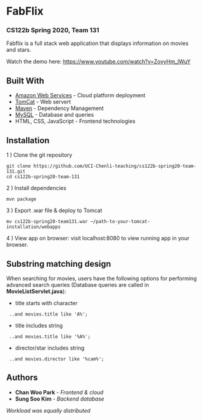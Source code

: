 # FabFlix

### CS122b Spring 2020, Team 131

Fabflix is a full stack web application that displays information on movies and stars.

Watch the demo here: https://www.youtube.com/watch?v=ZovyHm_lWuY


## Built With

* [Amazon Web Services](https://aws.amazon.com/) - Cloud platform deployment
* [TomCat](https://tomcat.apache.org/) - Web servert
* [Maven](https://maven.apache.org/) - Dependency Management
* [MySQL](https://www.mysql.com/) - Database and queries
* HTML, CSS, JavaScript - Frontend technologies


## Installation

1 ) Clone the git repository
```
git clone https://github.com/UCI-Chenli-teaching/cs122b-spring20-team-131.git
cd cs122b-spring20-team-131
```

2 ) Install dependencies
```
mvn package
```

3 ) Export .war file & deploy to Tomcat
```
mv cs122b-spring20-team131.war ~/path-to-your-tomcat-installation/webapps
```

4 ) View app on browser: visit localhost:8080 to view running app in your browser.


## Substring matching design

When searching for movies, users have the following options for performing advanced search queries
(Database queries are called in **MovieListServlet.java**):
* title starts with character
```
 ..and movies.title like 'A%';
```
* title includes string
```
 ..and movies.title like '%A%';
```
* director/star includes string
```
 ..and movies.director like '%cam%';
```


## Authors

* **Chan Woo Park** - *Frontend & cloud*
* **Sung Soo Kim** - *Backend database*

*Workload was equally distributed*

